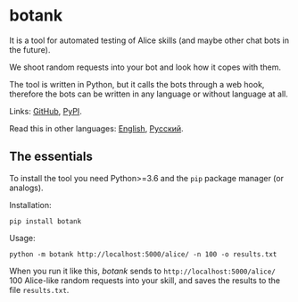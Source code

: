 # botank
It is a tool for automated testing of Alice skills 
(and maybe other chat bots in the future).

We shoot random requests into your bot and look how it copes with them.

The tool is written in Python, but it calls the bots through a web hook, 
therefore the bots can be written in any language or without language at all.

Links: [GitHub](https://github.com/avidale/botank), 
[PyPI](https://pypi.org/project/botank/).

Read this in other languages: 
[English](https://github.com/avidale/botank/README_EN.MD), 
[Русский](https://github.com/avidale/botank/README.MD).

## The essentials
To install the tool you need Python>=3.6 and the `pip` package manager 
(or analogs). 

Installation:
```commandline
pip install botank
```

Usage:
```commandline
python -m botank http://localhost:5000/alice/ -n 100 -o results.txt
```
When you run it like this, 
*botank* sends to `http://localhost:5000/alice/` 
100 Alice-like random requests into your skill, 
and saves the results to the file `results.txt`.

